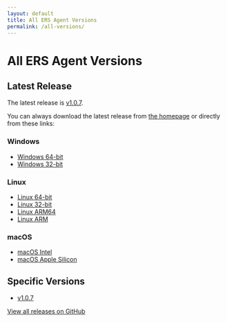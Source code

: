 ```yaml
---
layout: default
title: All ERS Agent Versions
permalink: /all-versions/
---
```


# All ERS Agent Versions

## Latest Release

The latest release is [v1.0.7](https://github.com/forewall/ers-release/releases/tag/v1.0.7).

You can always download the latest release from [the homepage](/) or directly from these links:

### Windows
- [Windows 64-bit](https://github.com/forewall/ers-release/releases/latest/download/ers-agent-windows-amd64.exe)
- [Windows 32-bit](https://github.com/forewall/ers-release/releases/latest/download/ers-agent-windows-386.exe)

### Linux
- [Linux 64-bit](https://github.com/forewall/ers-release/releases/latest/download/ers-agent-linux-amd64)
- [Linux 32-bit](https://github.com/forewall/ers-release/releases/latest/download/ers-agent-linux-386)
- [Linux ARM64](https://github.com/forewall/ers-release/releases/latest/download/ers-agent-linux-arm64)
- [Linux ARM](https://github.com/forewall/ers-release/releases/latest/download/ers-agent-linux-arm)

### macOS
- [macOS Intel](https://github.com/forewall/ers-release/releases/latest/download/ers-agent-darwin-amd64)
- [macOS Apple Silicon](https://github.com/forewall/ers-release/releases/latest/download/ers-agent-darwin-arm64)

## Specific Versions

- [v1.0.7](https://github.com/forewall/ers-release/releases/tag/v1.0.7)

[View all releases on GitHub](https://github.com/forewall/ers-release/releases)
